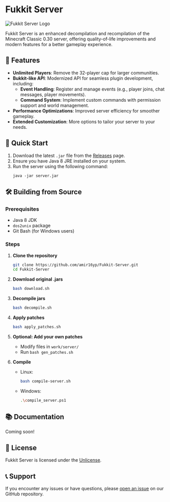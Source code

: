 # Fukkit Server

![Fukkit Server Logo](https://github.com/user-attachments/assets/5d3d4d32-d588-4d05-b901-c28d328999f9)

Fukkit Server is an enhanced decompilation and recompilation of the Minecraft Classic 0.30 server, offering quality-of-life improvements and modern features for a better gameplay experience.

## 🌟 Features

- **Unlimited Players**: Remove the 32-player cap for larger communities.
- **Bukkit-like API**: Modernized API for seamless plugin development, including:
  - **Event Handling**: Register and manage events (e.g., player joins, chat messages, player movements).
  - **Command System**: Implement custom commands with permission support and world management.
- **Performance Optimizations**: Improved server efficiency for smoother gameplay.
- **Extended Customization**: More options to tailor your server to your needs.

## 🚀 Quick Start

1. Download the latest `.jar` file from the [Releases](https://github.com/amir16yp/Fukkit-Server/releases) page.
2. Ensure you have Java 8 JRE installed on your system.
3. Run the server using the following command:
   ```
   java -jar server.jar
   ```

## 🛠️ Building from Source

### Prerequisites

- Java 8 JDK
- `dos2unix` package
- Git Bash (for Windows users)

### Steps

1. **Clone the repository**
   ```sh
   git clone https://github.com/amir16yp/Fukkit-Server.git
   cd Fukkit-Server
   ```

2. **Download original .jars**
   ```sh
   bash download.sh
   ```

3. **Decompile jars**
   ```sh
   bash decompile.sh
   ```

4. **Apply patches**
   ```sh
   bash apply_patches.sh
   ```

5. **Optional: Add your own patches**
   - Modify files in `work/server/`
   - Run `bash gen_patches.sh`

6. **Compile**
   - Linux:
     ```sh
     bash compile-server.sh
     ```
   - Windows:
     ```sh
     .\compile_server.ps1
     ```

## 📚 Documentation

Coming soon!

## 📄 License

Fukkit Server is licensed under the [Unlicense](LICENSE).

## 📞 Support

If you encounter any issues or have questions, please [open an issue](https://github.com/amir16yp/Fukkit-Server/issues) on our GitHub repository.



